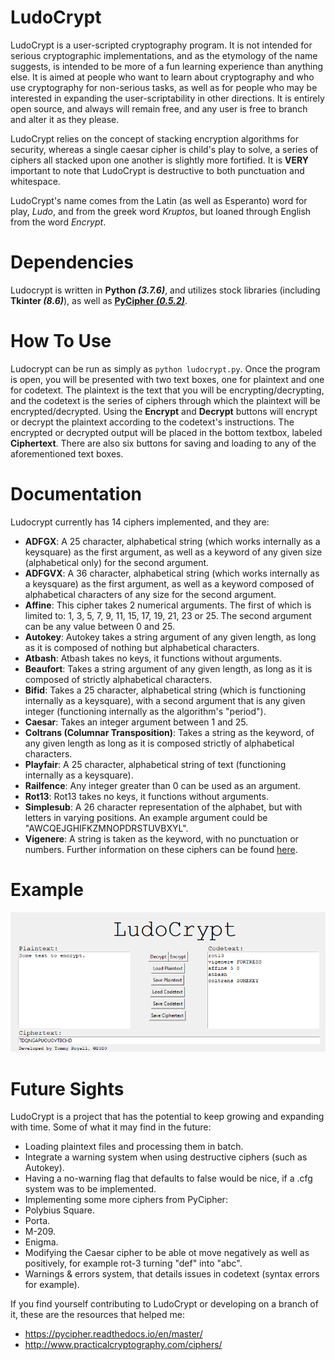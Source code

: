 # LudoCrypt
LudoCrypt is a user-scripted cryptography program. It is not intended for serious cryptographic implementations, and as the etymology of the name suggests, is intended to be more of a fun learning experience than anything else. It is aimed at people who want to learn about cryptography and who use cryptography for non-serious tasks, as well as for people who may be interested in expanding the user-scriptability in other directions. It is entirely open source, and always will remain free, and any user is free to branch and alter it as they please. 

LudoCrypt relies on the concept of stacking encryption algorithms for security, whereas a single caesar cipher is child's play to solve, a series of ciphers all stacked upon one another is slightly more fortified. It is **VERY** important to note that LudoCrypt is destructive to both punctuation and whitespace.

LudoCrypt's name comes from the Latin (as well as Esperanto) word for play, *Ludo*, and from the greek word *Kruptos*, but loaned through English from the word *Encrypt*. 

# Dependencies
Ludocrypt is written in **Python *(3.7.6)***, and utilizes stock libraries (including **Tkinter *(8.6)***), as well as [**PyCipher *(0.5.2)***](https://github.com/jameslyons/pycipher).

# How To Use
Ludocrypt can be run as simply as `python ludocrypt.py`. Once the program is open, you will be presented with two text boxes, one for plaintext and one for codetext. The plaintext is the text that you will be encrypting/decrypting, and the codetext is the series of ciphers through which the plaintext will be encrypted/decrypted. Using the **Encrypt** and **Decrypt** buttons will encrypt or decrypt the plaintext according to the codetext's instructions. The encrypted or decrypted output will be placed in the bottom textbox, labeled **Ciphertext**. There are also six buttons for saving and loading to any of the aforementioned text boxes.

# Documentation
Ludocrypt currently has 14 ciphers implemented, and they are:
 * **ADFGX**: A 25 character, alphabetical string (which works internally as a keysquare) as the first argument, as well as a keyword of any given size (alphabetical only) for the second argument.
 * **ADFGVX**: A 36 character, alphabetical string (which works internally as a keysquare) as the first argument, as well as a keyword composed of alphabetical characters of any size for the second argument.
 * **Affine**: This cipher takes 2 numerical arguments. The first of which is limited to: 1, 3, 5, 7, 9, 11, 15, 17, 19, 21, 23 or 25. The second argument can be any value between 0 and 25.
 * **Autokey**: Autokey takes a string argument of any given length, as long as it is composed of nothing but alphabetical characters.
 * **Atbash**: Atbash takes no keys, it functions without arguments.
 * **Beaufort**: Takes a string argument of any given length, as long as it is composed of strictly alphabetical characters.
 * **Bifid**: Takes a 25 character, alphabetical string (which is functioning internally as a keysquare), with a second argument that is any given integer (functioning internally as the algorithm's "period").
 * **Caesar**: Takes an integer argument between 1 and 25.
 * **Coltrans (Columnar Transposition)**: Takes a string as the keyword, of any given length as long as it is composed strictly of alphabetical characters.
 * **Playfair**: A 25 character, alphabetical string of text (functioning internally as a keysquare).
 * **Railfence**: Any integer greater than 0 can be used as an argument.
 * **Rot13**: Rot13 takes no keys, it functions without arguments.
 * **Simplesub**: A 26 character representation of the alphabet, but with letters in varying positions. An example argument could be "AWCQEJGHIFKZMNOPDRSTUVBXYL".
 * **Vigenere**: A string is taken as the keyword, with no punctuation or numbers.
Further information on these ciphers can be found [here](http://www.practicalcryptography.com/ciphers/).

# Example
![Example Window](example.png)

# Future Sights
LudoCrypt is a project that has the potential to keep growing and expanding with time. Some of what it may find in the future:
 * Loading plaintext files and processing them in batch.
 * Integrate a warning system when using destructive ciphers (such as Autokey).
  * Having a no-warning flag that defaults to false would be nice, if a .cfg system was to be implemented.
 * Implementing some more ciphers from PyCipher:
  * Polybius Square.
  * Porta.
  * M-209.
  * Enigma.
  * Modifying the Caesar cipher to be able ot move negatively as well as positively, for example rot-3 turning "def" into "abc".
 * Warnings & errors system, that details issues in codetext (syntax errors for example).

If you find yourself contributing to LudoCrypt or developing on a branch of it, these are the resources that helped me:
 * https://pycipher.readthedocs.io/en/master/
 * http://www.practicalcryptography.com/ciphers/
